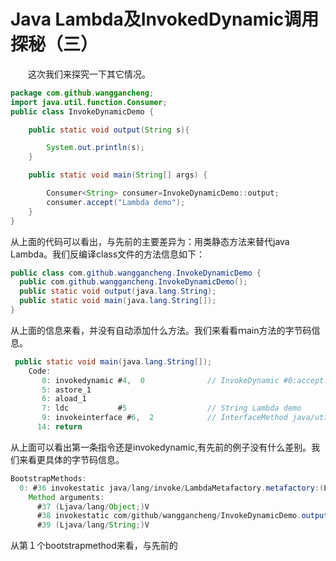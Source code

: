 # Java Lambda及InvokedDynamic调用探秘（三）

　　这次我们来探究一下其它情况。

```java
package com.github.wanggancheng;
import java.util.function.Consumer;
public class InvokeDynamicDemo {

    public static void output(String s){

        System.out.println(s);
    }

    public static void main(String[] args) {

        Consumer<String> consumer=InvokeDynamicDemo::output;
        consumer.accept("Lambda demo");
    }
}
```

 从上面的代码可以看出，与先前的主要差异为：用类静态方法来替代java Lambda。我们反编译class文件的方法信息如下：

```java
public class com.github.wanggancheng.InvokeDynamicDemo {
  public com.github.wanggancheng.InvokeDynamicDemo();
  public static void output(java.lang.String);
  public static void main(java.lang.String[]);
}
```

从上面的信息来看，并没有自动添加什么方法。我们来看看ｍain方法的字节码信息。

```java
 public static void main(java.lang.String[]);
    Code:
       0: invokedynamic #4,  0              // InvokeDynamic #0:accept:()Ljava/util/function/Consumer;
       5: astore_1
       6: aload_1
       7: ldc           #5                  // String Lambda demo
       9: invokeinterface #6,  2            // InterfaceMethod java/util/function/Consumer.accept:(Ljava/lang/Object;)V
      14: return
```

从上面可以看出第一条指令还是invokedynamic,有先前的例子没有什么差别。我们来看更具体的字节码信息。

```java
BootstrapMethods:
  0: #36 invokestatic java/lang/invoke/LambdaMetafactory.metafactory:(Ljava/lang/invoke/MethodHandles$Lookup;Ljava/lang/String;Ljava/lang/invoke/MethodType;Ljava/lang/invoke/MethodType;Ljava/lang/invoke/MethodHandle;Ljava/lang/invoke/MethodType;)Ljava/lang/invoke/CallSite;
    Method arguments:
      #37 (Ljava/lang/Object;)V
      #38 invokestatic com/github/wanggancheng/InvokeDynamicDemo.output:(Ljava/lang/String;)V
      #39 (Ljava/lang/String;)V
```

从第１个bootstrapmethod来看，与先前的

